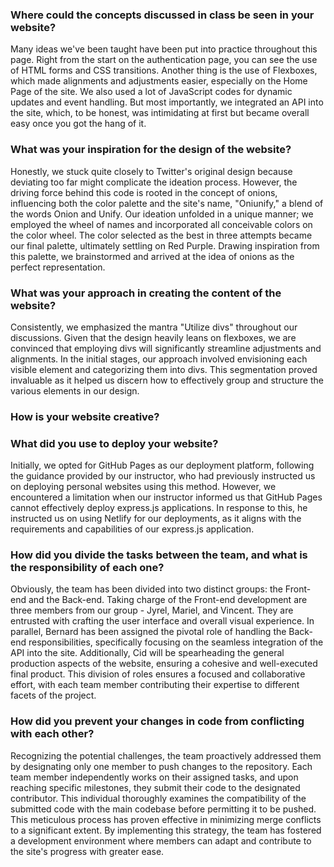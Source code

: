 ### Where could the concepts discussed in class be seen in your website?

Many ideas we've been taught have been put into practice throughout this page. Right from the start on the authentication page, you can see the use of HTML forms and CSS transitions. Another thing is the use of Flexboxes, which made alignments and adjustments easier, especially on the Home Page of the site. We also used a lot of JavaScript codes for dynamic updates and event handling. But most importantly, we integrated an API into the site, which, to be honest, was intimidating at first but became overall easy once you got the hang of it.

### What was your inspiration for the design of the website?

Honestly, we stuck quite closely to Twitter's original design because deviating too far might complicate the ideation process. However, the driving force behind this code is rooted in the concept of onions, influencing both the color palette and the site's name, "Oniunify," a blend of the words Onion and Unify. Our ideation unfolded in a unique manner; we employed the wheel of names and incorporated all conceivable colors on the color wheel. The color selected as the best in three attempts became our final palette, ultimately settling on Red Purple. Drawing inspiration from this palette, we brainstormed and arrived at the idea of onions as the perfect representation.

### What was your approach in creating the content of the website?

Consistently, we emphasized the mantra "Utilize divs" throughout our discussions. Given that the design heavily leans on flexboxes, we are convinced that employing divs will significantly streamline adjustments and alignments. In the initial stages, our approach involved envisioning each visible element and categorizing them into divs. This segmentation proved invaluable as it helped us discern how to effectively group and structure the various elements in our design.

### How is your website creative?

### What did you use to deploy your website?

Initially, we opted for GitHub Pages as our deployment platform, following the guidance provided by our instructor, who had previously instructed us on deploying personal websites using this method. However, we encountered a limitation when our instructor informed us that GitHub Pages cannot effectively deploy express.js applications. In response to this, he instructed us on using Netlify for our deployments, as it aligns with the requirements and capabilities of our express.js application.

### How did you divide the tasks between the team, and what is the responsibility of each one?

Obviously, the team has been divided into two distinct groups: the Front-end and the Back-end. Taking charge of the Front-end development are three members from our group - Jyrel, Mariel, and Vincent. They are entrusted with crafting the user interface and overall visual experience. In parallel, Bernard has been assigned the pivotal role of handling the Back-end responsibilities, specifically focusing on the seamless integration of the API into the site. Additionally, Cid will be spearheading the general production aspects of the website, ensuring a cohesive and well-executed final product. This division of roles ensures a focused and collaborative effort, with each team member contributing their expertise to different facets of the project.

### How did you prevent your changes in code from conflicting with each other?

Recognizing the potential challenges, the team proactively addressed them by designating only one member to push changes to the repository. Each team member independently works on their assigned tasks, and upon reaching specific milestones, they submit their code to the designated contributor. This individual thoroughly examines the compatibility of the submitted code with the main codebase before permitting it to be pushed. This meticulous process has proven effective in minimizing merge conflicts to a significant extent. By implementing this strategy, the team has fostered a development environment where members can adapt and contribute to the site's progress with greater ease.
